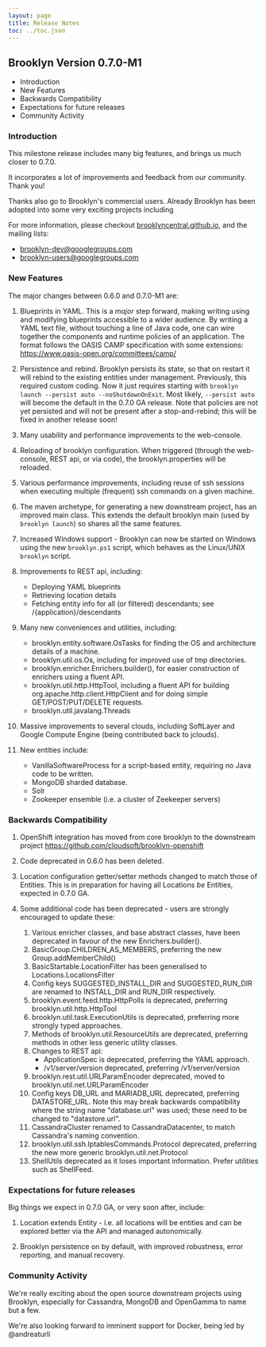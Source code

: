 ```yaml
---
layout: page
title: Release Notes
toc: ../toc.json
---
```


## Brooklyn Version 0.7.0-M1

* Introduction
* New Features
* Backwards Compatibility
* Expectations for future releases
* Community Activity

### Introduction

This milestone release includes many big features, and brings us much closer to 0.7.0.

It incorporates a lot of improvements and feedback from our community. Thank you!

Thanks also go to Brooklyn's commercial users. Already Brooklyn has been adopted into some very exciting projects including 

For more information, please checkout [brooklyncentral.github.io](http://brooklyncentral.github.io), and the mailing lists:
 
* [brooklyn-dev@googlegroups.com](http://groups.google.com/group/brooklyn-dev)
* [brooklyn-users@googlegroups.com](http://groups.google.com/group/brooklyn-users)

### New Features

The major changes between 0.6.0 and 0.7.0-M1 are:

1. Blueprints in YAML. This is a *major* step forward, making writing using and modifying 
   blueprints accessible to a wider audience. By writing a YAML text file, without touching
   a line of Java code, one can wire together the components and runtime policies of an
   application. The format follows the OASIS CAMP specification with some extensions:
   https://www.oasis-open.org/committees/camp/
   
2. Persistence and rebind. Brooklyn persists its state, so that on restart it will rebind 
   to the existing entities under management. Previously, this required custom coding.
   Now it just requires starting with `brooklyn launch --persist auto --noShutdownOnExit`.
   Most likely, `--persist auto` will become the default in the 0.7.0 GA release.
   Note that policies are not yet persisted and will not be present after a stop-and-rebind;
   this will be fixed in another release soon!

3. Many usability and performance improvements to the web-console.

4. Reloading of brooklyn configuration. When triggered (through the web-console, REST api, or
   via code), the brooklyn.properties will be reloaded.

5. Various performance improvements, including reuse of ssh sessions when executing 
   multiple (frequent) ssh commands on a given machine.

6. The maven archetype, for generating a new downstream project, has an improved main class.
   This extends the default brooklyn main (used by `brooklyn launch`) so shares all the 
   same features.

7. Increased Windows support - Brooklyn can now be started on Windows using the new 
   `brooklyn.ps1` script, which behaves as the Linux/UNIX `brooklyn` script.

8. Improvements to REST api, including:
    * Deploying YAML blueprints
    * Retrieving location details
    * Fetching entity info for all (or filtered) descendants; see /{application}/descendants

9. Many new conveniences and utilities, including:
    * brooklyn.entity.software.OsTasks for finding the OS and architecture details of a machine.
    * brooklyn.util.os.Os, including for improved use of tmp directories.
    * brooklyn.enricher.Enrichers.builder(), for easier construction of enrichers using a 
      fluent API.
    * brooklyn.util.http.HttpTool, including a fluent API for building 
      org.apache.http.client.HttpClient and for doing simple GET/POST/PUT/DELETE requests.
    * brooklyn.util.javalang.Threads

10. Massive improvements to several clouds, including SoftLayer and Google Compute Engine
   (being contributed back to jclouds).

11. New entities include:
    * VanillaSoftwareProcess for a script-based entity, requiring no Java code to be written.
    * MongoDB sharded database.
    * Solr
    * Zookeeper ensemble (i.e. a cluster of Zeekeeper servers)


### Backwards Compatibility

1. OpenShift integration has moved from core brooklyn to the downstream project 
   https://github.com/cloudsoft/brooklyn-openshift

2. Code deprecated in 0.6.0 has been deleted.

3. Location configuration getter/setter methods changed to match those of Entities.
   This is in preparation for having all Locations *be* Entities, expected in 0.7.0 GA.

4. Some additional code has been deprecated - users are strongly encouraged to update these:
    1. Various enricher classes, and base abstract classes, have been deprecated in favour 
       of the new Enrichers.builder().
    1. BasicGroup.CHILDREN_AS_MEMBERS, preferring the new Group.addMemberChild()
    1. BasicStartable.LocationFilter has been generalised to Locations.LocationsFilter
    1. Config keys SUGGESTED_INSTALL_DIR and SUGGESTED_RUN_DIR are renamed to INSTALL_DIR
       and RUN_DIR respectively.
    1. brooklyn.event.feed.http.HttpPolls is deprecated, preferring brooklyn.util.http.HttpTool
    1. brooklyn.util.task.ExecutionUtils is deprecated, preferring more strongly typed 
       approaches.
    1. Methods of brooklyn.util.ResourceUtils are deprecated, preferring methods in 
       other less generic utility classes.
    1.  Changes to REST api:
        * ApplicationSpec is deprecated, preferring the YAML approach.
        * /v1/server/version deprecated, preferring /v1/server/version
    1. brooklyn.rest.util.URLParamEncoder deprecated, moved to brooklyn.util.net.URLParamEncoder
    1. Config keys DB_URL and MARIADB_URL deprecated, preferring DATASTORE_URL.
        Note this may break backwards compatibility where the string name "database.url" was used;
        these need to be changed to "datastore.url".
    1. CassandraCluster renamed to CassandraDatacenter, to match Cassandra's naming convention.
    1. brooklyn.util.ssh.IptablesCommands.Protocol deprecated, preferring the new more generic 
       brooklyn.util.net.Protocol
    1. ShellUtils deprecated as it loses important information. Prefer utilities such as ShellFeed.


### Expectations for future releases

Big things we expect in 0.7.0 GA, or very soon after, include:

1. Location extends Entity - i.e. all locations will be entities and can be explored 
   better via the API and managed autonomically.

2. Brooklyn persistence on by default, with improved robustness, error reporting, and 
   manual recovery. 


### Community Activity

We're really exciting about the open source downstream projects using Brooklyn, 
especially for Cassandra, MongoDB and OpenGamma to name but a few.

We're also looking forward to imminent support for Docker, being led by @andreaturli
